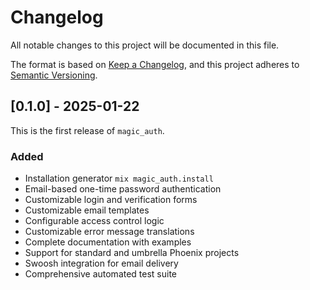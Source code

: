 # Changelog

All notable changes to this project will be documented in this file.

The format is based on [Keep a Changelog](https://keepachangelog.com/en/1.0.0/),
and this project adheres to [Semantic Versioning](https://semver.org/spec/v2.0.0.html).

## [0.1.0] - 2025-01-22

This is the first release of `magic_auth`.

### Added
- Installation generator `mix magic_auth.install`
- Email-based one-time password authentication
- Customizable login and verification forms
- Customizable email templates
- Configurable access control logic
- Customizable error message translations
- Complete documentation with examples
- Support for standard and umbrella Phoenix projects
- Swoosh integration for email delivery
- Comprehensive automated test suite

